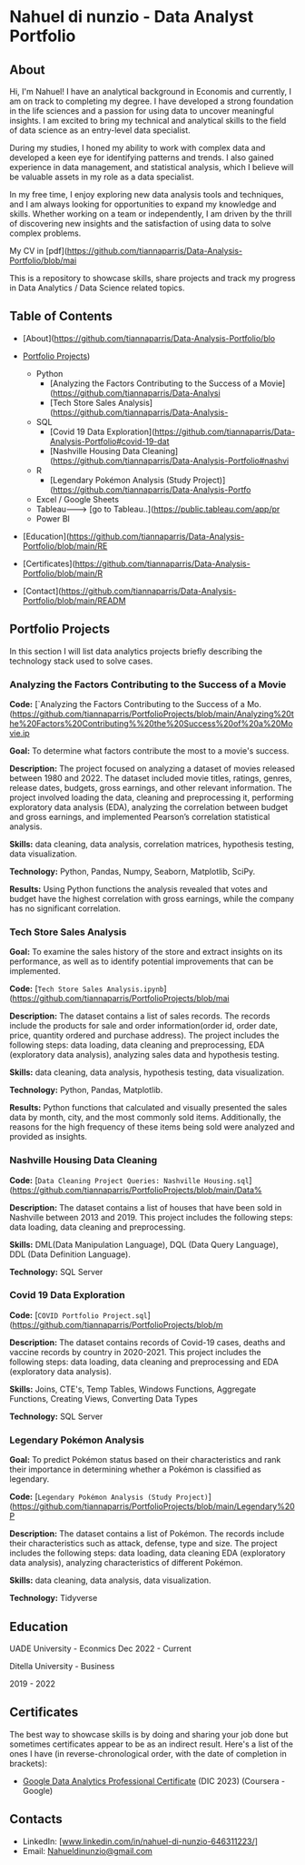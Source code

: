 # Nahuel di nunzio - Data Analyst Portfolio
## About
Hi, I'm Nahuel! I have an analytical background in Economis and currently, I am on track to completing my degree. I have developed a strong foundation in the life sciences and a passion for using data to uncover meaningful insights. I am excited to bring my technical and analytical skills to the field of data science as an entry-level data specialist. 

During my studies, I honed my ability to work with complex data and developed a keen eye for identifying patterns and trends. I also gained experience in data management, and statistical analysis, which I believe will be valuable assets in my role as a data specialist.

In my free time, I enjoy exploring new data analysis tools and techniques, and I am always looking for opportunities to expand my knowledge and skills. Whether working on a team or independently, I am driven by the thrill of discovering new insights and the satisfaction of using data to solve complex problems.

My CV in [pdf](https://github.com/tiannaparris/Data-Analysis-Portfolio/blob/mai

This is a repository to showcase skills, share projects and track my progress in Data Analytics / Data Science related topics.

## Table of Contents
- [About](https://github.com/tiannaparris/Data-Analysis-Portfolio/blo
- [Portfolio Projects](https://github.com/NahuelDinunzio/NahuelDinunzio.github.io?tab=readme-ov-file#portfolio-projects))
  - Python
    - [Analyzing the Factors Contributing to the Success of a Movie](https://github.com/tiannaparris/Data-Analysi
    - [Tech Store Sales Analysis](https://github.com/tiannaparris/Data-Analysis-
  - SQL
    - [Covid 19 Data Exploration](https://github.com/tiannaparris/Data-Analysis-Portfolio#covid-19-dat
    - [Nashville Housing Data Cleaning](https://github.com/tiannaparris/Data-Analysis-Portfolio#nashvi
  - R
    - [Legendary Pokémon Analysis (Study Project)](https://github.com/tiannaparris/Data-Analysis-Portfo
  - Excel / Google Sheets
  - Tableau---> [go to Tableau..](https://public.tableau.com/app/pr
  - Power BI
  


- [Education](https://github.com/tiannaparris/Data-Analysis-Portfolio/blob/main/RE
- [Certificates](https://github.com/tiannaparris/Data-Analysis-Portfolio/blob/main/R
- [Contact](https://github.com/tiannaparris/Data-Analysis-Portfolio/blob/main/READM
## Portfolio Projects
In this section I will list data analytics projects briefly describing the technology stack used to solve cases.

### Analyzing the Factors Contributing to the Success of a Movie
**Code:** [`Analyzing the Factors Contributing to the Success of a Mo.
(https://github.com/tiannaparris/PortfolioProjects/blob/main/Analyzing%20the%20Factors%20Contributing%%20the%20Success%20of%20a%20Movie.ip

**Goal:** To determine what factors contribute the most to a movie's success.

**Description:** The project focused on analyzing a dataset of movies released between 1980 and 2022. The dataset included movie titles, ratings, genres, release dates, budgets, gross earnings, and other relevant information. The project involved loading the data, cleaning and preprocessing it, performing exploratory data analysis (EDA), analyzing the correlation between budget and gross earnings, and implemented Pearson’s correlation statistical analysis.

**Skills:** data cleaning, data analysis, correlation matrices, hypothesis testing, data visualization.

**Technology:** Python, Pandas, Numpy, Seaborn, Matplotlib, SciPy.

**Results:** Using Python functions the analysis revealed that votes and budget have the highest correlation with gross earnings, while the company has no significant correlation.

### Tech Store Sales Analysis

**Goal:** To examine the sales history of the store and extract insights on its performance, as well as to identify potential improvements that can be implemented.

**Code:** [`Tech Store Sales Analysis.ipynb`](https://github.com/tiannaparris/PortfolioProjects/blob/mai

**Description:** The dataset contains a list of sales records.  The records include the products for sale and order information(order id, order date, price, quantity ordered and purchase address). The project includes the following steps: data loading, data cleaning and preprocessing, EDA (exploratory data analysis), analyzing sales data and hypothesis testing.

**Skills:** data cleaning, data analysis, hypothesis testing, data visualization.

**Technology:** Python, Pandas, Matplotlib.

**Results:** Python functions that calculated and visually presented the sales data by month, city, and the most commonly sold items. Additionally, the reasons for the high frequency of these items being sold were analyzed and provided as insights.



### Nashville Housing Data Cleaning
**Code:** [`Data Cleaning Project Queries: Nashville Housing.sql`](https://github.com/tiannaparris/PortfolioProjects/blob/main/Data%

**Description:** The dataset contains a list of houses that have been sold in Nashville between 2013 and 2019. This project includes the following steps: data loading, data cleaning and preprocessing.


**Skills:** DML(Data Manipulation Language), DQL (Data Query Language), DDL (Data Definition Language).

**Technology:** SQL Server


### Covid 19 Data Exploration
**Code:** [`COVID Portfolio Project.sql`](https://github.com/tiannaparris/PortfolioProjects/blob/m

**Description:** The dataset contains records of Covid-19 cases, deaths and vaccine records by country in 2020-2021. This project includes the following steps: data loading, data cleaning and preprocessing and EDA (exploratory data analysis).

**Skills:** Joins, CTE's, Temp Tables, Windows Functions, Aggregate Functions, Creating Views, Converting Data Types

**Technology:** SQL Server



### Legendary Pokémon Analysis

**Goal:** To predict Pokémon status based on their characteristics and rank their importance in determining whether a Pokémon is classified as legendary.

**Code:** [`Legendary Pokémon Analysis (Study Project)`](https://github.com/tiannaparris/PortfolioProjects/blob/main/Legendary%20P

**Description:** The dataset contains a list of  Pokémon.  The records include their characteristics such as attack, defense, type and size. The project includes the following steps: data loading, data cleaning EDA (exploratory data analysis), analyzing characteristics of different Pokémon.

**Skills:** data cleaning, data analysis, data visualization.

**Technology:** Tidyverse 





## Education
UADE University - Econmics
Dec 2022 - Current

Ditella University - Business

2019 - 2022


## Certificates
The best way to showcase skills is by doing and sharing your job done but sometimes certificates appear to be as an indirect result. Here's a list of the ones I have (in reverse-chronological order, with the date of completion in brackets):
- [Google Data Analytics Professional Certificate](https://www.course) (DIC 2023) (Coursera - Google)


## Contacts
- LinkedIn: [www.linkedin.com/in/nahuel-di-nunzio-646311223/]
- Email: Nahueldinunzio@gmail.com
